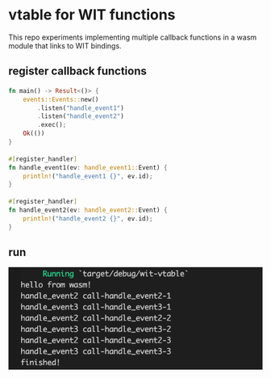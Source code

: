 # vtable for WIT functions

This repo experiments implementing multiple callback functions in a wasm module that links to WIT bindings. 

## register callback functions
```rust
fn main() -> Result<()> {
    events::Events::new()
        .listen("handle_event1")
        .listen("handle_event2")
        .exec();
    Ok(())
}

#[register_handler]
fn handle_event1(ev: handle_event1::Event) {
    println!("handle_event1 {}", ev.id);
}

#[register_handler]
fn handle_event2(ev: handle_event2::Event) {
    println!("handle_event2 {}", ev.id);
}

```
## run
![run result](/assets/run_result.png)
